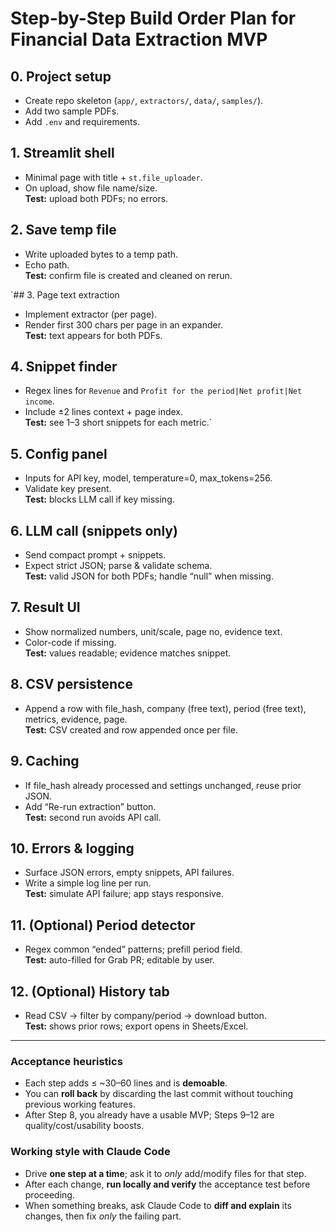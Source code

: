 # Step-by-Step Build Order Plan for Financial Data Extraction MVP

## 0. Project setup
- Create repo skeleton (`app/`, `extractors/`, `data/`, `samples/`).
- Add two sample PDFs.
- Add `.env` and requirements.

## 1. Streamlit shell
- Minimal page with title + `st.file_uploader`.
- On upload, show file name/size.  
**Test:** upload both PDFs; no errors.

## 2. Save temp file
- Write uploaded bytes to a temp path.
- Echo path.  
**Test:** confirm file is created and cleaned on rerun.

`## 3. Page text extraction
- Implement extractor (per page).
- Render first 300 chars per page in an expander.  
**Test:** text appears for both PDFs.

## 4. Snippet finder
- Regex lines for `Revenue` and `Profit for the period|Net profit|Net income`.
- Include ±2 lines context + page index.  
**Test:** see 1–3 short snippets for each metric.`

## 5. Config panel
- Inputs for API key, model, temperature=0, max_tokens=256.
- Validate key present.  
**Test:** blocks LLM call if key missing.

## 6. LLM call (snippets only)
- Send compact prompt + snippets.
- Expect strict JSON; parse & validate schema.  
**Test:** valid JSON for both PDFs; handle “null” when missing.

## 7. Result UI
- Show normalized numbers, unit/scale, page no, evidence text.
- Color-code if missing.  
**Test:** values readable; evidence matches snippet.

## 8. CSV persistence
- Append a row with file_hash, company (free text), period (free text), metrics, evidence, page.  
**Test:** CSV created and row appended once per file.

## 9. Caching
- If file_hash already processed and settings unchanged, reuse prior JSON.
- Add “Re-run extraction” button.  
**Test:** second run avoids API call.

## 10. Errors & logging
- Surface JSON errors, empty snippets, API failures.
- Write a simple log line per run.  
**Test:** simulate API failure; app stays responsive.

## 11. (Optional) Period detector
- Regex common “ended” patterns; prefill period field.  
**Test:** auto-filled for Grab PR; editable by user.

## 12. (Optional) History tab
- Read CSV → filter by company/period → download button.  
**Test:** shows prior rows; export opens in Sheets/Excel.

---

### Acceptance heuristics
- Each step adds ≤ ~30–60 lines and is **demoable**.
- You can **roll back** by discarding the last commit without touching previous working features.
- After Step 8, you already have a usable MVP; Steps 9–12 are quality/cost/usability boosts.

### Working style with Claude Code
- Drive **one step at a time**; ask it to *only* add/modify files for that step.
- After each change, **run locally and verify** the acceptance test before proceeding.
- When something breaks, ask Claude Code to **diff and explain** its changes, then fix *only* the failing part.
